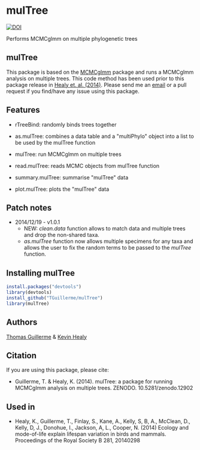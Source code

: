 mulTree
=======

[![DOI](https://zenodo.org/badge/7411/TGuillerme/mulTree.png)](http://dx.doi.org/10.5281/zenodo.12902)

Performs MCMCglmm on multiple phylogenetic trees

mulTree
-------
This package is based on the [MCMCglmm](http://cran.r-project.org/web/packages/MCMCglmm/index.html) package
and runs a MCMCglmm analysis on multiple trees.
This code method has been used prior to this package release in [Healy et. al. (2014)](http://rspb.royalsocietypublishing.org/content/281/1784/20140298.full.pdf?ijkey=gPt28ElSAYBvRhZ&keytype=ref).
Please send me an [email](mailto:guillert@tcd.ie) or a pull request if you find/have any issue using this package.

Features
--------
* rTreeBind: randomly binds trees together

* as.mulTree: combines a data table and a "multiPhylo" object into a list to be used by the mulTree function

* mulTree: run MCMCglmm on multiple trees

* read.mulTree: reads MCMC objects from mulTree function

* summary.mulTree: summarise "mulTree" data

* plot.mulTree: plots the "mulTree" data

Patch notes
----
* 2014/12/19 - v1.0.1
  * NEW: *clean.data* function allows to match data and multiple trees and drop the non-shared taxa.
  * *as.mulTree* function now allows multiple specimens for any taxa and allows the user to fix the random terms to be passed to the *mulTree* function.

Installing mulTree
------------------
```r
install.packages("devtools")
library(devtools)
install_github("TGuillerme/mulTree")
library(mulTree)
```

Authors
-------
[Thomas Guillerme](http://tguillerme.github.io) & [Kevin Healy](http://healyke.github.iol)


Citation
-------
If you are using this package, please cite:

* Guillerme, T. & Healy, K. (2014). mulTree: a package for running MCMCglmm analysis on multiple trees. ZENODO. 10.5281/zenodo.12902


Used in
-------
* Healy, K., Guillerme, T., Finlay, S., Kane, A., Kelly, S, B, A., McClean, D., Kelly, D, J., Donohue, I., Jackson, A, L., Cooper, N. (2014) Ecology and mode-of-life explain lifespan variation in birds and mammals. Proceedings of the Royal Society B 281, 20140298
